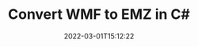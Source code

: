 ---
############################# Static ############################
layout: "auto-gen-conversion"
date: 2022-03-01T15:12:22
draft: false
otherformats: bmp dcm emf emz gif ico jp2 jpeg jpg png pps ppsx ppt pptx psb psd svg svgz tga tif tiff webp wmf wmz
breadcrumb: WMF to EMZ in C#

############################# Head ############################
head_title: "WMF to EMZ Converter in C#"
head_description: "Convert WMF to EMZ in .NET using a few lines of code. Use the GroupDocs Document Conversion API to convert over 160 file formats."

############################# Header ############################
title: "Convert WMF to EMZ in C#"
description: "WMF to EMZ conversion with a few lines of .NET code"
bg_image: "https://cms.admin.containerize.com/templates/aspose/App_Themes/V3/images/bg/header1.png"
bg_overlay: false
button:
    enable: true

############################# SubMenu ############################
submenu:
    enable: true

    left:
        img_alt: "GroupDocs.Conversion for .NET"
        image: "https://cms.admin.containerize.com/templates/groupdocs/images/product-logos/90x90-noborder/groupdocs-conversion-net.png"
        product: "GroupDocs.Conversion"
        platform: ".NET"

    

############################# About ############################
about:
    enable: true
    title: "About GroupDocs.Conversion для .NET API"
    content: |
        [GroupDocs.Conversion for .NET](https://products.groupdocs.com/conversion/net/) can be used to convert Microsoft Word, Excel, PowerPoint, PDF, Visio and other formats. GroupDocs.Conversion is a standalone API that is suitable for back-end and internal systems where high performance is required. It does not depend on any software such as Microsoft or Open Office.
    

overview:
    enable: true
    content: |
        Convert your WMF files to EMZ in .NET easily. You can use just a couple of C# code lines in any platform of your choice like - Windows, Linux, macOS.
        You can try WMF to EMZ conversion for free and evaluate conversion results quality.
        Along with simple file conversion scenarios you can try more advanced options for loading source WMF file and for saving output EMZ result. 
        
        For example, for the source WMF file you may use the following load options:

        * auto-detect file format;
        * specify password for protected files (if file format supports it);
        * replace missing fonts to preserve document appearance.
        
        There are also advanced convert options for the EMZ file:

        * convert specific document page or page range;
        * add a watermark to the converted EMZ file.

        Once conversion is completed you can save your EMZ file to the local file path or any third-party storage like FTP, Amazon S3, Google Drive, Dropbox etc.
        Please note - to convert WMF to EMZ there is no need for any additional software installed - like MS Office, Open Office, Adobe Acrobat Reader etc. 


############################# Steps ############################
steps:
    enable: true
    title_left: "Steps to convert WMF to EMZ in C#"
    content_left: |
        [GroupDocs.Conversion](https://products.groupdocs.com/conversion/net/) makes it easy for developers to convert a WMF file to EMZ with a few lines of code.

        * Create an instance of the Converter class and provide the file WMF with the full path
        * Create and set ConvertOptions for EMZ type.
        * Call the Converter.Convert method and pass the full path and format (EMZ) as a parameter
        
    title_right: "System Requirements"
    content_right: |
        Basic conversion with GroupDocs.Conversion for .NET can be done in just a few simple steps. Our APIs are supported on all major platforms and operating systems. Before executing the code below, make sure you have the following prerequisites installed on your system.

        * Operating systems: Microsoft Windows, Linux, MacOS
        * Development environments: Microsoft Visual Studio, Xamarin, MonoDevelop
        * Frameworks: .NET Framework, .NET Standard, .NET Core, Mono
        * Get the latest GroupDocs.Conversion for .NET from [Nuget](https://www.nuget.org/packages/groupdocs.conversion)
        
    code: |
        ```cs
        // Load WMF file
        var converter = new GroupDocs.Conversion.Converter("template.wmf");
        // Set conversion parameters for EMZ format
        var convertOptions = converter.GetPossibleConversions()["emz"].ConvertOptions;
        // Convert to EMZ format
        converter.Convert("output.emz", convertOptions);        
        ```
        
demos:
    enable: true
    title: "WMF to EMZ Live Demo"
    content: |
       Convert WMF to EMZ now by visiting the [GroupDocs.Conversion App](https://products.groupdocs.app/conversion/family) website. Online demo has the following advantages
          

more_formats:
    enable: true
    title: "Other supported transformations WMF"
    content: "You can also convert WMF to many other file formats. Please see the list below."
       
       
back_to_top:
    enable: true
---